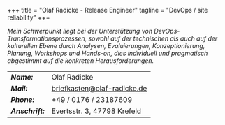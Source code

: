 +++
title = "Olaf Radicke - Release Engineer"
tagline = "DevOps / site reliability"
+++



*Mein Schwerpunkt liegt bei der Unterstützung von DevOps-Transformationsprozessen,*
*sowohl auf der technischen als auch auf der kulturellen Ebene durch Analysen,* 
*Evaluierungen, Konzeptionierung, Planung, Workshops und Hands-on, dies individuell* 
*und pragmatisch abgestimmt auf die konkreten Herausforderungen.*

|            |                                                                              |
|:-----------|:-----------------------------------------------------------------------------|
| ***Name:***  | Olaf Radicke                                                                 |
| ***Mail:***      | <a href='mailto:briefkasten@olaf-radicke.de'>briefkasten@olaf-radicke.de </a> |
| ***Phone:***     | +49 / 0176 / 23187609 |
| ***Anschrift:*** | Evertsstr. 3, 47798 Krefeld   |